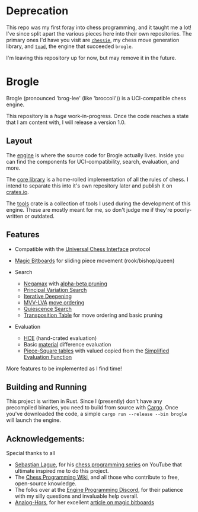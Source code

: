 # **Deprecation**

This repo was my first foray into chess programming, and it taught me a lot!
I've since split apart the various pieces here into their own repositories.
The primary ones I'd have you visit are [`chessie`](https://github.com/dannyhammer/chessie), my chess move generation library, and [`toad`](https://github.com/dannyhammer/toad), the engine that succeeded `brogle`.

I'm leaving this repository up for now, but may remove it in the future.

# Brogle

Brogle (pronounced 'brog-lee' (like 'broccoli')) is a UCI-compatible chess engine.

This repository is a _huge_ work-in-progress.
Once the code reaches a state that I am content with, I will release a version 1.0.

## Layout

The [engine](brogle/) is where the source code for Brogle actually lives.
Inside you can find the components for UCI-compatibility, search, evaluation, and more.

The [core library](chessie/) is a home-rolled implementation of all the rules of chess.
I intend to separate this into it's own repository later and publish it on [crates.io](https://crates.io).

The [tools](brogle_tools/) crate is a collection of tools I used during the development of this engine.
These are mostly meant for me, so don't judge me if they're poorly-written or outdated.

## Features

-   Compatible with the [Universal Chess Interface](https://backscattering.de/chess/uci/) protocol
-   [Magic Bitboards](https://www.chessprogramming.org/Magic_Bitboards) for sliding piece movement (rook/bishop/queen)
-   Search

    -   [Negamax](https://www.chessprogramming.org/Negamax) with [alpha-beta pruning](https://www.chessprogramming.org/Alpha-Beta)
    -   [Principal Variation Search](https://www.chessprogramming.org/Principal_Variation_Search)
    -   [Iterative Deepening](https://www.chessprogramming.org/Iterative_Deepening)
    -   [MVV-LVA](https://www.chessprogramming.org/MVV-LVA) [move ordering](https://www.chessprogramming.org/Move_Ordering)
    -   [Quiescence Search](https://www.chessprogramming.org/Quiescence_Search)
    -   [Transposition Table](https://www.chessprogramming.org/Transposition_Table) for move ordering and basic pruning

-   Evaluation
    -   [HCE](https://www.chessprogramming.org/Evaluation) (hand-crated evaluation)
    -   Basic [material](https://www.chessprogramming.org/Material) difference evaluation
    -   [Piece-Square tables](https://www.chessprogramming.org/Piece-Square_Tables) with valued copied from the [Simplified Evaluation Function](https://www.chessprogramming.org/Simplified_Evaluation_Function)

More features to be implemented as I find time!

## Building and Running

This project is written in Rust. Since I (presently) don't have any precompiled binaries, you need to build from source with [Cargo](https://doc.rust-lang.org/cargo/).
Once you've downloaded the code, a simple `cargo run --release --bin brogle` will launch the engine.

## Acknowledgements:

Special thanks to all

-   [Sebastian Lague](https://www.youtube.com/@SebastianLague), for his [chess programming series](https://www.youtube.com/watch?v=_vqlIPDR2TU&list=PLFt_AvWsXl0cvHyu32ajwh2qU1i6hl77c) on YouTube that ultimate inspired me to do this project.
-   The [Chess Programming Wiki](https://www.chessprogramming.org/), and all those who contribute to free, open-source knowledge.
-   The folks over at the [Engine Programming Discord](https://discord.com/invite/F6W6mMsTGN), for their patience with my silly questions and invaluable help overall.
-   [Analog-Hors](https://github.com/analog-hors), for her excellent [article on magic bitboards](https://analog-hors.github.io/site/magic-bitboards/)
